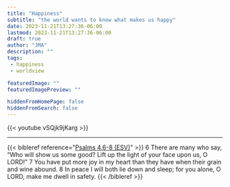 ```yaml
---
title: "Happiness"
subtitle: "the world wants to know what makes us happy"
date: 2023-11-21T13:27:36-06:00
lastmod: 2023-11-21T13:27:36-06:00
draft: true
author: "JMA"
description: ""
tags: 
 - happiness
 - worldview

featuredImage: ""
featuredImagePreview: ""

hiddenFromHomePage: false
hiddenFromSearch: false
---
```


<!--more-->

{{< youtube vSQjk9jKarg >}}

---

{{< bibleref reference="[Psalms 4.6-8 (ESV)](https://biblia.com/books/esv/Ps4.6-8)" >}}
6 There are many who say, “Who will show us some good? 
  Lift up the light of your face upon us, O LORD!” 
7 You have put more joy in my heart 
  than they have when their grain and wine abound. 
8 In peace I will both lie down and sleep; 
  for you alone, O LORD, make me dwell in safety.
{{< /bibleref >}}

